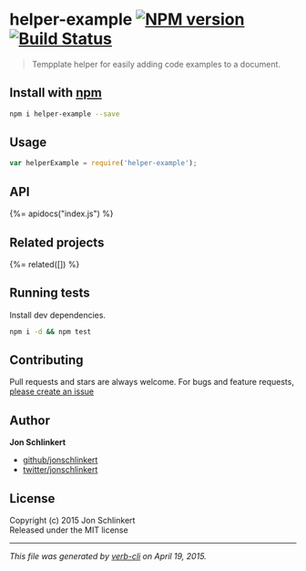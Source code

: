 # helper-example [![NPM version](https://badge.fury.io/js/helper-example.svg)](http://badge.fury.io/js/helper-example)  [![Build Status](https://travis-ci.org/jonschlinkert/helper-example.svg)](https://travis-ci.org/jonschlinkert/helper-example) 

> Tempplate helper for easily adding code examples to a document.

## Install with [npm](npmjs.org)

```bash
npm i helper-example --save
```

## Usage

```js
var helperExample = require('helper-example');
```

## API
<!-- add a path or glob pattern for files with code comments to use for docs  -->
{%= apidocs("index.js") %}

## Related projects
<!-- add an array of related projects, then un-escape the helper -->
{%= related([]) %}  

## Running tests
Install dev dependencies.

```bash
npm i -d && npm test
```

## Contributing
Pull requests and stars are always welcome. For bugs and feature requests, [please create an issue](https://github.com/jonschlinkert/helper-example/issues)

## Author

**Jon Schlinkert**
 
+ [github/jonschlinkert](https://github.com/jonschlinkert)
+ [twitter/jonschlinkert](http://twitter.com/jonschlinkert) 

## License
Copyright (c) 2015 Jon Schlinkert  
Released under the MIT license

***

_This file was generated by [verb-cli](https://github.com/assemble/verb-cli) on April 19, 2015._